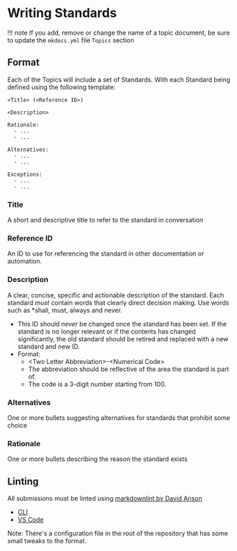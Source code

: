 # Writing Standards

!!! note
    If you add, remove or change the name of a topic document, be sure
    to update the `mkdocs.yml` file `Topics` section

## Format

Each of the Topics will include a set of Standards. With each Standard being
defined using the following template:

```text
<Title> (<Reference ID>)

<Description>

Rationale:
  - ...
  - ...

Alternatives:
  - ...
  - ...

Exceptions:
  - ...
  - ...
```

### Title

A short and descriptive title to refer to the standard in conversation

### Reference ID

An ID to use for referencing the standard in other documentation or automation.

### Description

A clear, concise, specific and actionable description of the standard.
Each standard *must* contain words that clearly direct decision making.
Use words such as *shall, must, always and never.

- This ID should *never* be changed once the standard has been set. If the
  standard is no longer relevant or if the contents has changed significantly,
  the old standard should be retired and replaced with a new standard and new ID.
- Format:
    - &lt;Two Letter Abbreviation>-&lt;Numerical Code>
    - The abbreviation should be reflective of the area the standard is part of.
    - The code is a 3-digit number starting from 100.

### Alternatives

One or more bullets suggesting alternatives for standards that prohibit some choice

### Rationale

One or more bullets describing the reason the standard exists

## Linting

All submissions must be linted using [markdownlint by David Anson](https://github.com/DavidAnson/markdownlint)

- [CLI](https://github.com/igorshubovych/markdownlint-cli)
- [VS Code](https://marketplace.visualstudio.com/items?itemName=DavidAnson.vscode-markdownlint)

Note: There's a configuration file in the root of the repository that has some
small tweaks to the format.
